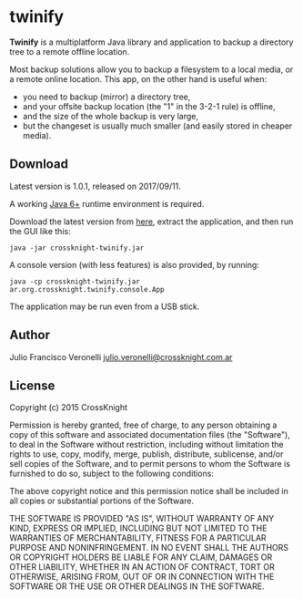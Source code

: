 # twinify

**Twinify** is a multiplatform Java library and application to backup a directory tree to a remote offline location.

Most backup solutions allow you to backup a filesystem to a local media, or a remote online location. This app, on the other hand is useful when:

- you need to backup (mirror) a directory tree,
- and your offsite backup location (the "1" in the 3-2-1 rule) is offline,
- and the size of the whole backup is very large,
- but the changeset is usually much smaller (and easily stored in cheaper media).


## Download

Latest version is 1.0.1, released on 2017/09/11.

A working [Java 6+](http://www.oracle.com/technetwork/java/javase) runtime environment is required.

Download the latest version from [here](https://github.com/jfveronelli/twinify/releases/download/v1.0.1/twinify-1.0.1.zip), extract the application, and then run the GUI like this:

    java -jar crossknight-twinify.jar

A console version (with less features) is also provided, by running:

    java -cp crossknight-twinify.jar ar.org.crossknight.twinify.console.App

The application may be run even from a USB stick.


## Author

Julio Francisco Veronelli <julio.veronelli@crossknight.com.ar>


## License

Copyright (c) 2015 CrossKnight

Permission is hereby granted, free of charge, to any person obtaining a copy
of this software and associated documentation files (the "Software"), to deal
in the Software without restriction, including without limitation the rights
to use, copy, modify, merge, publish, distribute, sublicense, and/or sell
copies of the Software, and to permit persons to whom the Software is
furnished to do so, subject to the following conditions:

The above copyright notice and this permission notice shall be included in
all copies or substantial portions of the Software.

THE SOFTWARE IS PROVIDED "AS IS", WITHOUT WARRANTY OF ANY KIND, EXPRESS OR
IMPLIED, INCLUDING BUT NOT LIMITED TO THE WARRANTIES OF MERCHANTABILITY,
FITNESS FOR A PARTICULAR PURPOSE AND NONINFRINGEMENT. IN NO EVENT SHALL THE
AUTHORS OR COPYRIGHT HOLDERS BE LIABLE FOR ANY CLAIM, DAMAGES OR OTHER
LIABILITY, WHETHER IN AN ACTION OF CONTRACT, TORT OR OTHERWISE, ARISING FROM,
OUT OF OR IN CONNECTION WITH THE SOFTWARE OR THE USE OR OTHER DEALINGS IN
THE SOFTWARE.
